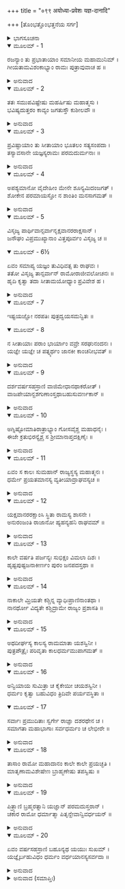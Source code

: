 +++
title = "०९९ अयोध्या-प्रवेशः यज्ञ-दानादि"

+++
[ತೊಂಭತ್ತೊಂಭತ್ತನೆಯ ಸರ್ಗ]



<details><summary>ಭಾಗಸೂಚನಾ</summary>

ಸೀತಾದೇವಿಯು ರಸಾತಲವನ್ನು ಸೇರಿದ ಬಳಿಕ ಶ್ರೀರಾಮನ ಜೀವನಚರ್ಯೆ, ರಾಮರಾಜ್ಯದ ಸ್ಥಿತಿ, ಮಾತೆಯರ ಪರಲೋಕಗಮನ
</details>

<details open><summary>ಮೂಲಮ್ - 1</summary>

ರಜನ್ಯಾಂ ತು ಪ್ರಭಾತಾಯಾಂ ಸಮಾನೀಯ ಮಹಾಮುನಿಮ್ ।  
ಗೀಯತಾಮವಿಶಂಕಾಭ್ಯಾಂ ರಾಮಃ ಪುತ್ರಾವುವಾಚ ಹ ॥
</details>

<details><summary>ಅನುವಾದ</summary>

ಇರುಳು ಕಳೆದು ಬೆಳಗಾದಾಗ ಶ್ರೀರಾಮಚಂದ್ರನು ದೊಡ್ಡ-ದೊಡ್ಡ ಮುನಿಗಳನ್ನು ಕರೆದು, ತನ್ನ ಇಬ್ಬರೂ ಪುತ್ರರಲ್ಲಿ ‘ಈಗ ನೀವು ನಿಃಶಂಕರಾಗಿ ಉಳಿದ ರಾಮಾಯಣದ ಗಾಯನ ಪ್ರಾರಂಭಿಸಿರಿ’ ಎಂದು ಹೇಳಿದನು.॥1॥
</details>

<details open><summary>ಮೂಲಮ್ - 2</summary>

ತತಃ ಸಮುಪವಿಷ್ಟೇಷು ಮಹರ್ಷಿಷು ಮಹಾತ್ಮಸು ।  
ಭವಿಷ್ಯದುತ್ತರಂ ಕಾವ್ಯಂ ಜಗತುಸ್ತೌ ಕುಶೀಲವೌ ॥
</details>

<details><summary>ಅನುವಾದ</summary>

ಮಹಾತ್ಮಾ ಮಹರ್ಷಿಗಳು ಯಥಾಸ್ಥಾನಗಳಲ್ಲಿ ಕುಳಿತುಕೊಂಡಾಗ, ಕುಶ-ಲವರು ಭಗವಂತನ ಭವಿಷ್ಯಕ್ಕೆ ಸಂಬಂಧಿಸಿದ, ಆ ಮಹಾಕಾವ್ಯದ ಒಂದಂಶವಾದ ಉತ್ತರ ಕಾಂಡವನ್ನು ಹಾಡಲು ಪ್ರಾರಂಭಿಸಿದರು.॥2॥
</details>

<details open><summary>ಮೂಲಮ್ - 3</summary>

ಪ್ರವಿಷ್ಟಾಯಾಂ ತು ಸೀತಾಯಾಂ ಭೂತಲಂ ಸತ್ಯಸಂಪದಾ ।  
ತಸ್ಯಾವಸಾನೇ ಯಜ್ಞಸ್ಯರಾಮಃ ಪರಮದುರ್ಮನಾಃ ॥
</details>

<details><summary>ಅನುವಾದ</summary>

ಸತ್ಯರೂಪವಾದ ಸಂಪತ್ತಿನ ಬಲದಿಂದ ಸೀತಾದೇವಿಯು  ರಸಾತಲವನ್ನು ಪ್ರವೇಶಿಸಿದ ಬಳಿಕ ಆ ಯಜ್ಞದ ಅಂತ್ಯದಲ್ಲಿ ಭಗವಾನ್ ಶ್ರೀರಾಮನ ಮನಸ್ಸು ಬಹಳ ದುಃಖಿತ ವಾಯಿತು.॥3॥
</details>

<details open><summary>ಮೂಲಮ್ - 4</summary>

ಅಪಶ್ಯಮಾನೋ ವೈದೇಹೀಂ ಮೇನೇ ಶೂನ್ಯಮಿದಂಜಗತ್ ।  
ಶೋಕೇನ ಪರಮಾಯಸ್ತೋ ನ ಶಾಂತಿಂ ಮನಸಾಗಮತ್ ॥
</details>

<details><summary>ಅನುವಾದ</summary>

ವಿದೇಹ ಕುಮಾರಿಯನ್ನು ನೋಡದೆ ಅವನಿಗೆ ಇಡೀ ಜಗತ್ತು ಶೂನ್ಯದಂತಾಯಿತು. ಶೋಕದಿಂದ ವ್ಯಥಿತನಾದ ಕಾರಣ ಅವನ ಮನಸ್ಸಿಗೆ ಶಾಂತಿ ಇರಲಿಲ್ಲ.॥4॥
</details>

<details open><summary>ಮೂಲಮ್ - 5</summary>

ವಿಸೃಜ್ಯ  ಪಾರ್ಥಿವಾನ್ಸರ್ವಾನೃಕ್ಷವಾನರರಾಕ್ಷಸಾನ್ ।  
ಜನೌಘಂ ವಿಪ್ರಮುಖ್ಯಾನಾಂ ವಿತ್ತಪೂರ್ವಂ ವಿಸೃಜ್ಯ ಚ ॥
</details>

<details open><summary>ಮೂಲಮ್ - 6½</summary>

ಏವಂ ಸಮಾಪ್ಯ ಯಜ್ಞಂ ತುವಿಧಿವತ್ಸ ತು ರಾಘವಃ ।  
ತತೋ ವಿಸೃಜ್ಯ ತಾನ್ಸರ್ವಾನ್ ರಾಮೋರಾಜೀವಲೋಚನಃ ॥  
ಹೃದಿ ಕೃತ್ವಾ ತದಾ ಸೀತಾಮಯೋಧ್ಯಾಂ ಪ್ರವಿವೇಶ ಹ ।
</details>

<details><summary>ಅನುವಾದ</summary>

ಅನಂತರ ಶ್ರೀರಘುನಾಥನು ಎಲ್ಲ ರಾಜರಿಗೆ, ಕರಡಿ, ವಾನರರಿಗೆ, ರಾಕ್ಷಸರಿಗೆ, ಜನಸಮುದಾಯಕ್ಕೆ, ಮುಖ್ಯ- ಮುಖ್ಯ ಬ್ರಾಹ್ಮಣರಿಗೆ ಧನವನ್ನು ಕೊಟ್ಟು ಬೀಳ್ಕೊಟ್ಟನು. ಹೀಗೆ ವಿಧಿವತ್ತಾಗಿ ಯಜ್ಞಗಳನ್ನು ಮುಗಿಸಿ ಕಮಲನಯನ ಶ್ರೀರಾಮನು ಎಲ್ಲರನ್ನು ಬೀಳ್ಕೊಟ್ಟ ಬಳಿಕ, ಸೀತೆಯನ್ನು ಮನಸ್ಸಿನಲ್ಲೇ ಸ್ಮರಿಸುತ್ತಾ ಅಯೋಧ್ಯೆಯನ್ನು ಪ್ರವೇಶಿಸಿದನು.॥5-6½॥
</details>

<details open><summary>ಮೂಲಮ್ - 7</summary>

ಇಷ್ಟಯಜ್ಞೋ ನರಪತಿಃ  ಪುತ್ರದ್ವಯಸಮನ್ವಿತಃ ॥
</details>

<details open><summary>ಮೂಲಮ್ - 8</summary>

ನ ಸೀತಾಯಾಃ ಪರಾಂ ಭಾರ್ಯಾಂ ವವ್ರೇ ಸರಘುನಂದನಃ ।  
ಯಜ್ಞೇ ಯಜ್ಞೇ ಚ ಪತ್ನ್ಯರ್ಥಂ ಜಾನಕೀ ಕಾಂಚನೀಭವತ್ ॥
</details>

<details><summary>ಅನುವಾದ</summary>

ಯಜ್ಞವನ್ನು ಪೂರ್ಣಗೊಳಿಸಿ ರಘುಕುಲನಂದನ ರಾಜಾ ಶ್ರೀರಾಮನು ತನ್ನ ಎರಡು ಪುತ್ರರೊಂದಿಗೆ ಇರತೊಡಗಿದನು. ಅವನು ಸೀತೆಯಲ್ಲದೆ ಬೇರೆ ಯಾವ ಸ್ತ್ರೀಯನ್ನು ವಿವಾಹವಾಗಲಿಲ್ಲ. ಪ್ರತಿಯೊಂದು ಯಜ್ಞದಲ್ಲಿ ಧರ್ಮಪತ್ನಿಯ ಆವಶ್ಯಕತೆ ಇದ್ದಾಗ ಶ್ರೀರಘುನಾಥನು ಸೀತೆಯ ಸ್ವರ್ಣಪ್ರತಿಮೆಯನ್ನು ಮಾಡಿಸಿಕೊಂಡು ಹೋಗುತ್ತಿದ್ದನು.॥7-8॥
</details>

<details open><summary>ಮೂಲಮ್ - 9</summary>

ದರ್ಶವರ್ಷಸಹಸ್ರಾಣಿ ವಾಜಿಮೇಧಾನಥಾಕರೋತ್ ।  
ವಾಜಪೇಯಾನ್ದಶಗುಣಾಂಸ್ತಥಾಬಹುಸುವರ್ಣಕಾನ್ ॥
</details>

<details><summary>ಅನುವಾದ</summary>

ಅವನು ಹತ್ತು ಸಾವಿರ ವರ್ಷಗಳವರೆಗೆ ಯಜ್ಞ ಮಾಡಿದನು. ಎಷ್ಟೋ ಅಶ್ವಮೇಧ ಯಜ್ಞಗಳನ್ನು, ಅವುಗಳಿಗಿಂತ ಹತ್ತು ಪಟ್ಟು ವಾಜಪೇಯ ಯಜ್ಞಗಳನ್ನು ನಡೆಸಿದನು. ಅವುಗಳಲ್ಲಿ ಅಸಂಖ್ಯ ಸ್ವರ್ಣಮುದ್ರೆಗಳನ್ನು ದಕ್ಷಿಣೆಯಾಗಿ ಕೊಡಲಾಗಿತ್ತು.॥9॥
</details>

<details open><summary>ಮೂಲಮ್ - 10</summary>

ಅಗ್ನಿಷ್ಟೋಮಾತಿರಾತ್ರಾಭ್ಯಾಂ ಗೋಸವೈಶ್ಚ ಮಹಾಧನೈಃ ।  
ಈಜೇ ಕ್ರತುಭಿರನ್ಯೈಶ್ಚ ಸ ಶ್ರೀಮಾನಾಪ್ತದಕ್ಷಿಣೈಃ ॥
</details>

<details><summary>ಅನುವಾದ</summary>

ಶ್ರೀರಾಮನು ಹೇರಳ ದಕ್ಷಿಣೆಗಳಿಂದ ಕೂಡಿದ ಅಗ್ನಿಷ್ಟೋಮ, ಅತಿರಾತ್ರ, ಗೋಸವ, ಹಾಗೂ ಇತರ ದೊಡ್ಡ-ದೊಡ್ಡ ಯಜ್ಞಗಳ ಅನುಷ್ಠಾನ ಮಾಡಿ, ಅಪಾರ ಧನರಾಶಿಯನ್ನು ವ್ಯಯಿಸಿದನು.॥10॥
</details>

<details open><summary>ಮೂಲಮ್ - 11</summary>

ಏವಂ ಸ ಕಾಲಃ ಸುಮಹಾನ್ ರಾಜ್ಯಸ್ಥಸ್ಯ ಮಹಾತ್ಮನಃ ।  
ಧರ್ಮೇ ಪ್ರಯತಮಾನಸ್ಯ ವ್ಯತೀಯಾದ್ರಾಘವಸ್ಯಚ ॥
</details>

<details><summary>ಅನುವಾದ</summary>

ಈ ಪ್ರಕಾರ ರಾಜ್ಯವಾಳುತ್ತಿರುವಾಗ ಮಹಾತ್ಮಾ ಭಗವಾನ್ ಶ್ರೀರಘುನಾಥನ ಹೆಚ್ಚಿನ ಸಮಯ ಧರ್ಮಪಾಲನೆಯ ಪ್ರಯತ್ನದಲ್ಲೇ ಕಳೆಯಿತು.॥11॥
</details>

<details open><summary>ಮೂಲಮ್ - 12</summary>

ಯಕ್ಷವಾನರರಕ್ಷಾಂಸಿ ಸ್ಥಿತಾ ರಾಮಸ್ಯ ಶಾಸನೇ ।  
ಅನುರಂಜಂತಿ ರಾಜಾನೋ ಹ್ಯಹನ್ಯಹನಿ ರಾಘವಮ್ ॥
</details>

<details><summary>ಅನುವಾದ</summary>

ಕರಡಿಗಳೂ, ವಾನರರೂ, ರಾಕ್ಷಸರೂ, ಕೂಡ ಶ್ರೀರಾಮನ ಆಜ್ಞೆಗೆ ಅಧೀನರಾಗಿದ್ದರು. ಭೂಮಂಡಲದ ಎಲ್ಲ ರಾಜರೂ ಪ್ರತಿದಿನ ಶ್ರೀರಘುನಾಥನನ್ನು ಸಂತೋಷಗೊಳಿಸುತ್ತಿದ್ದರು.॥12॥
</details>

<details open><summary>ಮೂಲಮ್ - 13</summary>

ಕಾಲೇ ವರ್ಷತಿ ಪರ್ಜನ್ಯಃ ಸುಭಿಕ್ಷಂ ವಿಮಲಾ ದಿಶಃ ।  
ಹೃಷ್ಟಪುಷ್ಟಜನಾಕೀರ್ಣಂ ಪುರಂ  ಜನಪದಸ್ತಥಾ ॥
</details>

<details><summary>ಅನುವಾದ</summary>

ಶ್ರೀರಾಮನ ರಾಜ್ಯದಲ್ಲಿ ಮೋಡಗಳು ಸಮಯಕ್ಕೆ ಸರಿಯಾಗಿ ಮಳೆ ಸುರಿಸುತ್ತಿದ್ದವು. ಸದಾ ಸುಭಿಕ್ಷವಾಗಿದ್ದು, ದುರ್ಭಿಕ್ಷ ಇರಲೇ ಇಲ್ಲ. ಸಮಸ್ತ ದಿಕ್ಕುಗಳು ನಿರ್ಮಲವಾಗಿದ್ದವು, ನಗರ ಮತ್ತು ರಾಷ್ಟ್ರವು ಹೃಷ್ಟ-ಪುಷ್ಟ ಜನರಿಂದ ತುಂಬಿರುತ್ತಿತ್ತು.॥13॥
</details>

<details open><summary>ಮೂಲಮ್ - 14</summary>

ನಾಕಾಲೇ ಮ್ರಿಯತೇ ಕಶ್ಚಿನ್ನ ವ್ಯಾಧಿಃಪ್ರಾಣಿನಾಂತಥಾ ।  
ನಾನರ್ಥೋ ವಿದ್ಯತೇ ಕಶ್ಚಿದ್ರಾಮೇ ರಾಜ್ಯಂ ಪ್ರಶಾಸತಿ ॥
</details>

<details><summary>ಅನುವಾದ</summary>

ಶ್ರೀರಾಮನ ಆಳ್ವಿಕೆಯ ಕಾಲದಲ್ಲಿ ಯಾರದೂ ಅಕಾಲ ಮೃತ್ಯು ಆಗುತ್ತಿರಲಿಲ್ಲ. ಪ್ರಾಣಿಗಳಿಗೆ ಯಾವುದೇ ರೋಗ ಸತಾಯಿಸುತ್ತಿರಲಿಲ್ಲ. ಜಗತ್ತಿನಲ್ಲಿ ಯಾವುದೇ ಉಪದ್ರವಗಳು ತಲೆದೋರುತ್ತಿರಲಿಲ್ಲ.॥14॥
</details>

<details open><summary>ಮೂಲಮ್ - 15</summary>

ಅಥದೀರ್ಘಸ್ಯ ಕಾಲಸ್ಯ ರಾಮಮಾತಾ ಯಶಸ್ವಿನೀ ।  
ಪುತ್ರಪೌತ್ರೈಃ ಪರಿವೃತಾ ಕಾಲಧರ್ಮಮುಪಾಗಮತ್ ॥
</details>

<details><summary>ಅನುವಾದ</summary>

ಅನಂತರ ದೀರ್ಘಕಾಲ ಕಳೆದಾಗ ಪುತ್ರ-ಪೌತ್ರವತಿಯಾದ ಪರಮ ಯಶಸ್ವಿನಿ ಶ್ರೀರಾಮಮಾತಾ ಕೌಸಲ್ಯಾದೇವಿಯು ಕಾಲ ಧರ್ಮಕ್ಕನುಸಾರ ಸ್ವರ್ಗಸ್ಥಳಾದಳು.॥15॥
</details>

<details open><summary>ಮೂಲಮ್ - 16</summary>

ಅನ್ವಿಯಾಯ ಸುಮಿತ್ರಾ ಚ ಕೈಕೇಯೀ ಚಯಶಸ್ವಿನೀ ।  
ಧರ್ಮಂ ಕೃತ್ವಾ ಬಹುವಿಧಂ ತ್ರಿದಿವೇ ಪರ್ಯವಸ್ಥಿತಾ ॥
</details>

<details open><summary>ಮೂಲಮ್ - 17</summary>

ಸರ್ವಾಃ ಪ್ರಮುದಿತಾಃ ಸ್ವರ್ಗೇ ರಾಜ್ಞಾ ದಶರಥೇನ ಚ ।  
ಸಮಾಗತಾ ಮಹಾಭಾಗಾಃ ಸರ್ವಧರ್ಮಂ ಚ ಲೇಭೀರೇ ॥
</details>

<details><summary>ಅನುವಾದ</summary>

ಸುಮಿತ್ರೆ ಮತ್ತು ಕೈಕೇಯಿಯರೂ ಆಕೆಯ ದಾರಿಯನ್ನೇ ಹಿಡಿದರು. ಈ ರಾಣಿಯರೆಲ್ಲ ಜೀವನಕಾಲದಲ್ಲಿ ನಾನಾರೀತಿಯ ಧರ್ಮಾನುಷ್ಠಾನಮಾಡಿ ಕೊನೆಗೆ ಸಾಕೇತ ಧಾಮವನ್ನು ಪಡೆದುಕೊಂಡು, ಬಹಳ ಸಂತೋಷದಿಂದ ಅಲ್ಲಿ ದಶರಥನನ್ನು ಸೇರಿಕೊಂಡರು. ಆ ಮಹಾಭಾಗಾ ರಾಣಿಯರಿಗೆ ಎಲ್ಲ ಧರ್ಮಗಳ ಪೂರ್ಣಫಲ ಪ್ರಾಪ್ತವಾಯಿತು.॥16-17॥
</details>

<details open><summary>ಮೂಲಮ್ - 18</summary>

ತಾಸಾಂ ರಾಮೋ ಮಹಾದಾನಂ ಕಾಲೇ ಕಾಲೇ ಪ್ರಯಚ್ಛತಿ ।  
ಮಾತೃಣಾಮವಿಶೇಷೇಣ ಬ್ರಾಹ್ಮಣೇಷು ತಪಸ್ವಿಷು ॥
</details>

<details><summary>ಅನುವಾದ</summary>

ಶ್ರೀರಘುನಾಥನು ಸಮಯಕ್ಕೆ ಸರಿಯಾಗಿ ತನ್ನ ಎಲ್ಲ ಮಾತೆಯರ ನಿಮಿತ್ತದಿಂದ ಯಾವುದೇ ಭೇದಭಾವವಿಲ್ಲದೆ ತಪಸ್ವೀ ಬ್ರಾಹ್ಮಣರಿಗೆ ಮಹಾದಾನಗಳನ್ನು ಮಾಡುತ್ತಿದ್ದನು.॥18॥
</details>

<details open><summary>ಮೂಲಮ್ - 19</summary>

ಪಿತ್ರ್ಯಾಣಿ ಬ್ರಹ್ಮರತ್ನಾನಿ ಯಜ್ಞಾನ್ ಪರಮದುಸ್ತರಾನ್ ।  
ಚಕಾರ ರಾಮೋ ಧರ್ಮಾತ್ಮಾ ಪಿತೃನ್ದೇವಾನ್ವಿವರ್ಧಯನ್ ॥
</details>

<details><summary>ಅನುವಾದ</summary>

ಧರ್ಮಾತ್ಮಾ ಶ್ರೀರಾಮನು ಶ್ರಾದ್ಧದಲ್ಲಿ ಉಪಯೋಗಿ ಉತ್ತಮೋತ್ತಮ ವಸ್ತುಗಳನ್ನು ಬ್ರಾಹ್ಮಣರಿಗೆ ಕೊಟ್ಟು, ಪಿತೃಗಳನ್ನು, ದೇವತೆಗಳನ್ನು ಸಂತುಷ್ಟಗೊಳಿಸಲು ಪಿಂಡಪಿತೃ ಯಜ್ಞವೇ ಮುಂತಾದ ಅತ್ಯಂತ ದುಸ್ತರ ಯಜ್ಞಗಳನ್ನು ಮಾಡುತ್ತಾನೆ.॥19॥
</details>

<details open><summary>ಮೂಲಮ್ - 20</summary>

ಏವಂ ವರ್ಷಸಹಸ್ರಾಣಿ ಬಹೂನ್ಯಥ ಯಯುಃ ಸುಖಮ್ ।  
ಯಜ್ಞೈರ್ಬಹುವಿಧಂ ಧರ್ಮಂ ವರ್ಧಯಾನಸ್ಯಸರ್ವದಾ ॥
</details>

<details><summary>ಅನುವಾದ</summary>

ಈ ಪ್ರಕಾರ ಯಜ್ಞಗಳ ಮೂಲಕ ಸದಾಕಾಲ ವಿವಿಧ ಧರ್ಮಗಳನ್ನು ಪಾಲಿಸುತ್ತಾ ಶ್ರೀರಾಮನು ಎಷ್ಟೋ ಸಾವಿರ ವರ್ಷಗಳು ಸುಖವಾಗಿ ಕಳೆದನು.॥20॥
</details>

<details><summary>ಅನುವಾದ (ಸಮಾಪ್ತಿಃ)</summary>

ಶ್ರೀವಾಲ್ಮೀಕಿ ವಿರಚಿತ ಆರ್ಷರಾಮಾಯಣ ಆದಿಕಾವ್ಯದ ಉತ್ತರ ಕಾಂಡದಲ್ಲಿ ತೊಂಭತ್ತೊಂಭತ್ತನೆಯ ಸರ್ಗ ಪೂರ್ಣವಾಯಿತು. ॥99॥
</details>

